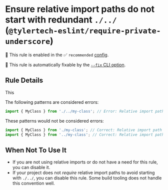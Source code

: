 # Ensure relative import paths do not start with redundant `./../` (`@tylertech-eslint/require-private-underscore`)

💼 This rule is enabled in the ✅ `recommended` [config](https://github.com/tyler-technologies-oss/eslint-rules/blob/main/packages/eslint-plugin/src/configs/typescript.ts).

🔧 This rule is automatically fixable by the [`--fix` CLI option](https://eslint.org/docs/latest/user-guide/command-line-interface#--fix).

<!-- end auto-generated rule header -->

## Rule Details

This

The following patterns are considered errors:

```js
import { MyClass } from './../my-class'; // Error: Relative import path starts with `./../`
```

These patterns would not be considered errors:

```js
import { MyClass } from './my-class'; // Correct: Relative import path does not start with `./../`
import { MyClass } from '../my-class'; // Correct: Relative import path does not start with `./../`
```

## When Not To Use It

- If you are not using relative imports or do not have a need for this rule, you can disable it.
- If your project does not _require_ relative import paths to avoid starting with `./../`, you can disable this rule. Some build tooling does not handle this convention well.
